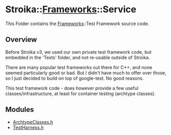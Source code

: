 # Stroika::[Frameworks](../)::Service

This Folder contains the [Frameworks](../)::Test Framework source code.

## Overview

Before Stroika v3, we used our own private test framework code, but embedded in the 'Tests' folder, and not
re-usable outside of Stroika.

There are many popular test frameworks out there for C++, and none seemed particularly good or bad. But I didn't have
much to offer over those, so I just decided to build on top of google-test. No good reasons.

This test framework code - does however provide a few useful classes/infrastructure, at least for container testing (archtype classes).

## Modules

- [ArchtypeClasses.h](ArchtypeClasses.h)
- [TestHarness.h](TestHarness.h)
